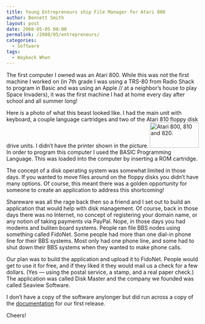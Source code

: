 ```yaml
---
title: Young Entrepreneurs ship File Manager for Atari 800
author: Bennett Smith
layout: post
date: 2008-05-05 08:00
permalink: /2008/05/entrepreneurs/
categories:
  - Software
tags:
  - Wayback When
---
```

The first computer I owned was an Atari 800. While this was not the first machine I worked on (in 7th grade I was using a TRS-80 from Radio Shack to program in Basic and was using an Apple // at a neighbor’s house to play Space Invaders), it was the first machine I had at home every day after school and all summer long!

Here is a photo of what this beast looked like. I had the main unit with keyboard, a couple language cartridges and two of the Atari 810 floppy disk drive units. I didn’t have the printer shown in the picture. [<img src="http://idvlpsw.files.wordpress.com/2008/05/atari800-810-820.jpg?w=128" alt="Atari 800, 810 and 820." width="128" height="66" class="alignright size-thumbnail wp-image-64" />][1] In order to program this computer I used the BASIC Programming Language. This was loaded into the computer by inserting a ROM cartridge.

The concept of a disk operating system was somewhat limited in those days. If you wanted to move files around on the floppy disks you didn’t have many options. Of course, this meant there was a golden opportunity for someone to create an application to address this shortcoming!

Shareware was all the rage back then so a friend and I set out to build an application that would help with disk management. Of course, back in those days there was no Internet, no concept of registering your domain name, or any notion of taking payments via PayPal. Nope, in those days you had modems and buliten board systems. People ran file BBS nodes using something called FidoNet. Some people had more than one dial-in phone line for their BBS systems. Most only had one phone line, and some had to shut down their BBS systems when they wanted to make phone calls.

Our plan was to build the application and upload it to FidoNet. People would get to use it for free, and if they liked it they would mail us a check for a few dollars. (Yes — using the postal service, a stamp, and a real paper check.) The application was called Disk Master and the company we founded was called Seaview Software.

I don’t have a copy of the software anylonger but did run across a copy of the [documentation][2] for our first release.

Cheers!


 [1]: http://idvlpsw.files.wordpress.com/2008/05/atari800-810-820.jpg
 [2]: http://idvlpsw.files.wordpress.com/2008/05/disk-master-10-seaview-software.pdf
